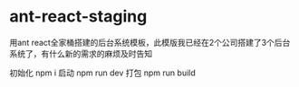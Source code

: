 # ant-react-staging
用ant react全家桶搭建的后台系统模板，此模版我已经在2个公司搭建了3个后台系统了，有什么新的需求的麻烦及时告知

初始化 npm i 
启动   npm run dev
打包   npm run build 

